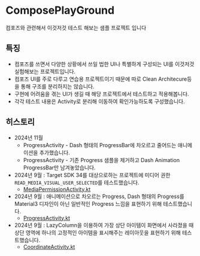 # ComposePlayGround
컴포즈와 관련해서 이것저것 테스트 해보는 샘플 프로젝트 입니다

## 특징
- 컴포즈를 쓰면서 다양한 상황에서 쓰일 법한 UI나 특별하게 구성되는 UI를 이것저것 실험해보는 프로젝트입니다.
- 컴포즈 UI를 주로 다루고 연습용 프로젝트이기 때문에 따로 Clean Architecure등을 통해 구조를 분리하지는 않습니다.
- 구현에 어려움을 겪는 UI가 생길 때 해당 프로젝트에서 테스트하고 적용해봅니다.
- 각각 테스트 내용은 Activity로 분리해 이동하여 확인가능하도록 구성했습니다.

## 히스토리
- 2024년 11월
    - ProgressActivity - Dash 형태의 ProgressBar에 차오르고 줄어드는 애니메이션을 추가했습니다.
    - ProgressActivity - 기존 Progress 샘플을 제거하고 Dash Animation ProgressBar만 남겨놓았습니다.
- 2024년 9월 : Target SDK 34를 대상으로하는 프로젝트에 미디어 권한 `READ_MEDIA_VISUAL_USER_SELECTED`를 테스트했습니다.
  - [MediaPermissionActivity.kt](https://github.com/kangmin1012/ComposePlayGround/blob/master/app/src/main/java/compose/play/ground/permission/MediaPermissionActivity.kt)
- 2024년 9월 : 애니메이션으로 차오르는 Progress, Dash 형태의 Progress를 Material3 디자인이 아닌 일반적인 Progress 느낌을 표현하기 위해 테스트했습니다.
  - [ProgressActivity.kt](https://github.com/kangmin1012/ComposePlayGround/blob/master/app/src/main/java/compose/play/ground/progress/ProgressActivity.kt)
- 2024년 9월 : LazyColumn을 이용하여 가장 상단 아이템이 화면에서 사라졌을 때 상단 영역에 하나의 고정적인 아이템을 표시해주는 레이아웃을 표현하기 위해 테스트했습니다.
  - [CoordinateActivity.kt](https://github.com/kangmin1012/ComposePlayGround/blob/master/app/src/main/java/compose/play/ground/coordinate/CoordinateActivity.kt)
